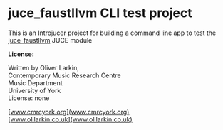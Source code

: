 # juce_faustllvm CLI test project

This is an Introjucer project for building a command line app to test the [juce_faustllvm](https://github.com/CMRCYork/juce_faustllvm) JUCE module

**License:**

  Written by Oliver Larkin,  
  Contemporary Music Research Centre  
  Music Department  
  University of York  
  License: none
  
  [www.cmrcyork.org](www.cmrcyork.org)  
  [www.olilarkin.co.uk](www.olilarkin.co.uk) 